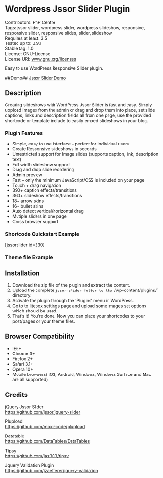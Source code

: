 # Wordpress Jssor Slider Plugin #
Contributors: PhP Centre <br/>
Tags:  jssor slider, wordpress slider, wordpress slideshow, responsive, responsive slider, responsive slides, slider, slideshow<br/>
Requires at least: 3.5 <br/>
Tested up to: 3.9.1 <br/>
Stable tag: 1.0 <br/>
License: GNU-License <br/>
License URI: www.gnu.org/licenses <br/>

Easy to use WordPress Responsive Slider plugin.

##Demo##
[Jssor Slider Demo](http://phpcentre.net/wordpress-jssor-slider/)

## Description ##
Creating slideshows with WordPress Jssor Slider is fast and easy. Simply uopload images from the admin or drag and drop them into
place, set slide captions, links and description fields all from one page, use the provided shortcode or template include to 
easily embed slideshows in your blog.


### Plugin Features ###
* Simple, easy to use interface – perfect for individual users.
* Create Responsive slideshows in seconds
* Unrestricted support for Image slides (supports caption, link, description text)
* Full width slideshow support
* Drag and drop slide reordering
* Admin preview
* Fast – only the minimum JavaScript/CSS is included on your page
* Touch + drag navigation
* 390+ caption effects/transitions
* 360+ slideshow effects/transitions
* 18+ arrow skins
* 16+ bullet skins
* Auto detect vertical/horizontal drag
* Mutiple sliders in one page
* Cross browser support

### Shortcode Quickstart Example ###

[jssorslider id=230]

### Theme file  Example ###

<?php echo do_shortcode("[jssorslider id=1764]"); ?> 

## Installation ##
1. Download the zip file of the plugin and extract the content.
2. Upload the complete `jssor-slider folder to the `/wp-content/plugins/` directory.
3. Activate the plugin through the ‘Plugins’ menu in WordPress.
4. Go to to litebox settings page and upload some images set options which should be used.
5. That’s it! You’re done. Now you can place your shortcodes to your post/pages or your theme files.

## Browser Compatibility ##

* IE6+
* Chrome 3+
* Firefox 2+
* Safari 3.1+
* Opera 10+
* Mobile browsers( iOS, Android, Windows, Windows Surface and Mac are all supported)

## Credits ##

jQuery Jssor Slider <br/>
https://github.com/jssor/jquery-slider

Plupload <br/>
https://github.com/moxiecode/plupload

Datatable <br/>
https://github.com/DataTables/DataTables

Tipsy <br/>
https://github.com/jaz303/tipsy

Jquery Validation Plugin <br/>
https://github.com/jzaefferer/jquery-validation




